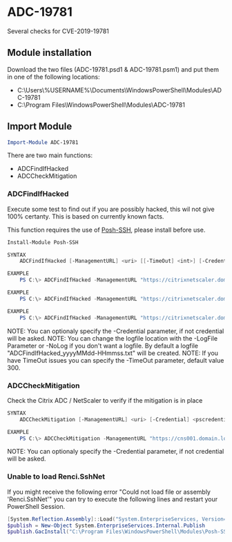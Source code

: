 # ADC-19781
Several checks for CVE-2019-19781


## Module installation 
Download the two files (ADC-19781.psd1 & ADC-19781.psm1) and put them in one of the following locations:
- C:\Users\\%USERNAME%\Documents\WindowsPowerShell\Modules\ADC-19781
- C:\Program Files\WindowsPowerShell\Modules\ADC-19781

## Import Module
```powershell
Import-Module ADC-19781
```

There are two main functions:
- ADCFindIfHacked
- ADCCheckMitigation

### ADCFindIfHacked
Execute some test to find out if you are possibly hacked, this wil not give 100% certanty.
This is based on currently known facts.

This function requires the use of [Posh-SSH](https://www.powershellgallery.com/packages/Posh-SSH), please install before use.

```powershell
Install-Module Posh-SSH
```

```powershell
SYNTAX
    ADCFindIfHacked [-ManagementURL] <uri> [[-TimeOut] <int>] [-Credential] <pscredential> [[-LogFile] <string>] [-NoLog]
```

```powershell
EXAMPLE
    PS C:\> ADCFindIfHacked -ManagementURL "https://citrixnetscaler.domain.local"
```
```powershell
EXAMPLE
    PS C:\> ADCFindIfHacked -ManagementURL "https://citrixnetscaler.domain.local" -LogFile C:\Temp\ADCFindIfHacked.log
```
```powershell
EXAMPLE
    PS C:\> ADCFindIfHacked -ManagementURL "https://citrixnetscaler.domain.local" -NoLog
```
NOTE: You can optionaly specify the -Credential <Credential> parameter, if not credential will be asked.
NOTE: You can change the logfile location with the -LogFile Parameter or -NoLog if you don't want a logfile. By default a logfile "ADCFindIfHacked_yyyyMMdd-HHmmss.txt" will be created.
NOTE: If you have TimeOut issues you can specify the -TimeOut parameter, default value 300.

### ADCCheckMitigation
Check the Citrix ADC / NetScaler to verify if the mitigation is in place

```powershell
SYNTAX
    ADCCheckMitigation [-ManagementURL] <uri> [-Credential] <pscredential>
```

```powershell
EXAMPLE
    PS C:\> ADCCheckMitigation -ManagementURL "https://cns001.domain.local"
```
NOTE: You can optionaly specify the -Credential <Credential> parameter, if not credential will be asked.

### Unable to load Renci.SshNet
If you might receive the following error "Could not load file or assembly 'Renci.SshNet'" you can try to execute the following lines and restart your PowerShell Session.

```powershell
[System.Reflection.Assembly]::Load("System.EnterpriseServices, Version=4.0.0.0, Culture=neutral, PublicKeyToken=b03f5f7f11d50a3a")
$publish = New-Object System.EnterpriseServices.Internal.Publish
$publish.GacInstall("C:\Program Files\WindowsPowerShell\Modules\Posh-SSH\2.2\Assembly\Renci.SshNet.dll");
```
